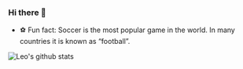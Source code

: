 ### Hi there 👋

<!--
**lezavala/lezavala** is a ✨ _special_ ✨ repository because its `README.md` (this file) appears on your GitHub profile.

Here are some ideas to get you started:

- 🔭 I’m currently working on ...
- 🌱 I’m currently learning ...
- 👯 I’m looking to collaborate on ...
- 🤔 I’m looking for help with ...
- 💬 Ask me about ...
- 📫 How to reach me: ...
- 😄 Pronouns: ...
- ⚡ Fun fact: ...
-->
- :soccer: Fun fact: Soccer is the most popular game in the world. In many countries it is known as “football”.


![Leo's github stats](https://github-readme-stats.vercel.app/api?username=lezavala&count_private=true&theme=cobalt&show_icons=true)
